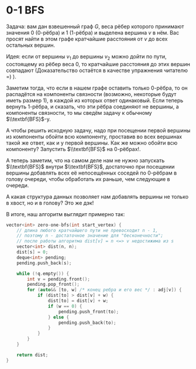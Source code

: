 # 0-1 BFS

Задача: вам дан взвешенный граф $G$, веса рёбер которого принимают
значения $0$ ($0$-рёбра) и $1$ ($1$-рёбра) и выделена вершина $v$
в нём. Вас просят найти в этом графе кратчайшие расстояния от $v$ до
всех остальных вершин.

Идея: если от вершины $v_1$ до вершины $v_2$ можно дойти по пути,
состоящему из рёбер веса $0$, то кратчайшие расстояния до этих
вершин совпадают (Доказательство остаётся в качестве упражнения
читателю =) ).

Заметим тогда, что если в нашем графе оставить только $0$-рёбра, то он
распадётся на компоненты связности (возможно, некоторые будут иметь
размер $1$), в каждой из которых ответ одинаковый. Если теперь
вернуть $1$-рёбра, и сказать, что эти рёбра соединяют не вершины,
а компоненты связности, то мы сведём задачу к обычному
$\\textbf{BFS}$-у.

А чтобы решить исходную задачу, надо при посещении первой вершины из
компоненты обойти всю компоненту, проставив во всех вершинах такой
же ответ, как и у первой вершины. Как же можно обойти всю компоненту?
Запустить $\\textbf{BFS}$ на $0$-рёбрах\!.

А теперь заметим, что на самом деле нам не нужно запускать
$\\textbf{BFS}$ внутри $\\textbf{BFS}$, достаточно при посещении вершины
добавлять всех её непосещённых соседей по $0$-рёбрам в голову очереди,
чтобы обработать их раньше, чем следующие в очереди.

А какая структура данных позволяет нам добавлять вершины не только в
хвост, но и в голову? Это же дэк\!

В итоге, наш алгоритм выглядит примерно так:

``` C++
vector<int> zero-one-bfs(int start_vertex) {
    // длина любого кратчайшего пути не превосходит n - 1,
    // поэтому n - достаточное значение для "бесконечности";
    // после работы алгоритма dist[v] = n <=> v недостижима из s
    vector<int> dist(n, n);
    dist[s] = 0;
    deque<int> pending;
    pending.push_back(s);

    while (!q.empty()) {
        int v = pending.front();
        pending.pop_front();
        for (auto&& [to, w] /* конец ребра и его вес */ : adj[v]) {
            if (dist[to] > dist[v] + w) {
                dist[to] = dist[v] + w;
                if (w == 0) {
                    pending.push_front(to);
                } else {
                    pending.push_back(to);
                }
            }
        }
    }

    return dist;
}
```